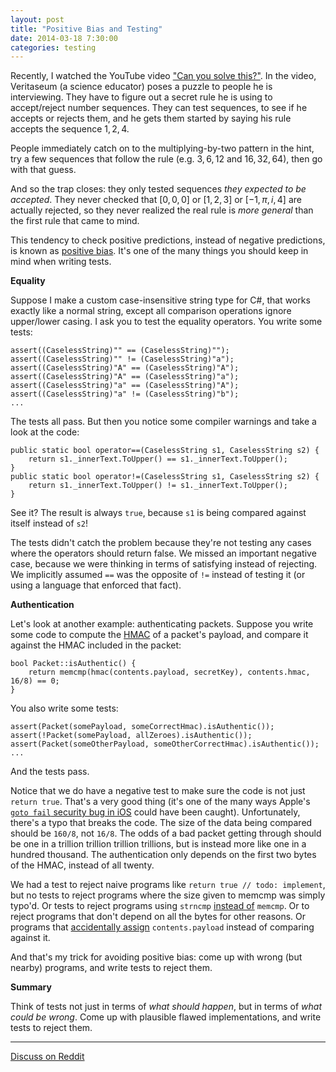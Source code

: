 ```yaml
---
layout: post
title: "Positive Bias and Testing"
date: 2014-03-18 7:30:00
categories: testing
---
```


Recently, I watched the YouTube video ["Can you solve this?"](http://youtu.be/vKA4w2O61Xo). In the video, Veritaseum (a science educator) poses a puzzle to people he is interviewing. They have to figure out a secret rule he is using to accept/reject number sequences. They can test sequences, to see if he accepts or rejects them, and he gets them started by saying his rule accepts the sequence $1,2,4$.

People immediately catch on to the multiplying-by-two pattern in the hint, try a few sequences that follow the rule (e.g. $3,6,12$ and $16,32,64$), then go with that guess.

And so the trap closes: they only tested sequences *they expected to be accepted*. They never checked that $[0,0,0]$ or $[1,2,3]$ or $[-1,\pi,i,4]$ are actually rejected, so they never realized the real rule is *more general* than the first rule that came to mind.

This tendency to check positive predictions, instead of negative predictions, is known as [positive bias](http://lesswrong.com/lw/iw/positive_bias_look_into_the_dark/). It's one of the many things you should keep in mind when writing tests.

**Equality**

Suppose I make a custom case-insensitive string type for C#, that works exactly like a normal string, except all comparison operations ignore upper/lower casing. I ask you to test the equality operators. You write some tests:

    assert((CaselessString)"" == (CaselessString)"");
    assert((CaselessString)"" != (CaselessString)"a");
    assert((CaselessString)"A" == (CaselessString)"A");
    assert((CaselessString)"A" == (CaselessString)"a");
    assert((CaselessString)"a" == (CaselessString)"A");
    assert((CaselessString)"a" != (CaselessString)"b");
    ...

The tests all pass. But then you notice some compiler warnings and take a look at the code:

    public static bool operator==(CaselessString s1, CaselessString s2) {
        return s1._innerText.ToUpper() == s1._innerText.ToUpper();
    }
    public static bool operator!=(CaselessString s1, CaselessString s2) {
        return s1._innerText.ToUpper() != s1._innerText.ToUpper();
    }

See it? The result is always `true`, because `s1` is being compared against itself instead of `s2`!

The tests didn't catch the problem because they're not testing any cases where the operators should return false. We missed an important negative case, because we were thinking in terms of satisfying instead of rejecting. We implicitly assumed `==` was the opposite of `!=` instead of testing it (or using a language that enforced that fact).

**Authentication**

Let's look at another example: authenticating packets. Suppose you write some code to compute the [HMAC](http://en.wikipedia.org/wiki/Hash-based_message_authentication_code) of a packet's payload, and compare it against the HMAC included in the packet:

    bool Packet::isAuthentic() {
        return memcmp(hmac(contents.payload, secretKey), contents.hmac, 16/8) == 0;
    }

You also write some tests:

    assert(Packet(somePayload, someCorrectHmac).isAuthentic());
    assert(!Packet(somePayload, allZeroes).isAuthentic());
    assert(Packet(someOtherPayload, someOtherCorrectHmac).isAuthentic());
    ...

And the tests pass.

Notice that we do have a negative test to make sure the code is not just `return true`. That's a very good thing (it's one of the many ways Apple's [`goto fail` security bug in iOS](http://www.wired.com/threatlevel/2014/02/gotofail/) could have been caught).
 Unfortunately, there's a typo that breaks the code. The size of the data being compared should be `160/8`, not `16/8`. The odds of a bad packet getting through should be one in a trillion trillion trillion trillions, but is instead more like one in a hundred thousand. The authentication only depends on the first two bytes of the HMAC, instead of all twenty.

We had a test to reject naive programs like `return true // todo: implement`, but no tests to reject programs where the size given to memcmp was simply typo'd. Or tests to reject programs using `strncmp` [instead of](http://rdist.root.org/2008/03/25/wii-hacking-and-the-freeloader/) `memcmp`. Or to reject programs that don't depend on all the bytes for other reasons. Or programs that [accidentally assign](http://stackoverflow.com/a/2775046/52239) `contents.payload` instead of comparing against it.

And that's my trick for avoiding positive bias: come up with wrong (but nearby) programs, and write tests to reject them.

**Summary**

Think of tests not just in terms of *what should happen*, but in terms of *what could be wrong*. Come up with plausible flawed implementations, and write tests to reject them.

---

[Discuss on Reddit](http://www.reddit.com/r/programming/comments/20sxmn/positive_bias_and_testing/)
